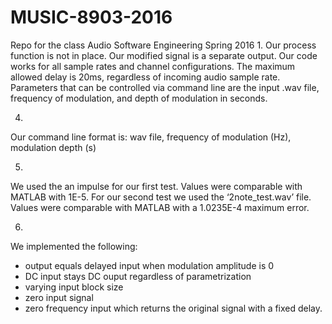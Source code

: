 # MUSIC-8903-2016
Repo for the class Audio Software Engineering Spring 2016
1.
Our process function is not in place. Our modified signal is a separate output. 
Our code works for all sample rates and channel configurations.
The maximum allowed delay is 20ms, regardless of incoming audio sample rate.
Parameters that can be controlled via command line are the input .wav file, frequency of modulation, 
and depth of modulation in seconds.

4.
Our command line format is: wav file, frequency of modulation (Hz), modulation depth (s)

5.
We used the an impulse for our first test. Values were comparable with MATLAB with 1E-5.
For our second test we used the ‘2note_test.wav’ file. Values were comparable with MATLAB with a 1.0235E-4 maximum error.

6.
We implemented the following:
  - output equals delayed input when modulation amplitude is 0
  - DC input stays DC ouput regardless of parametrization
  - varying input block size
  - zero input signal
  - zero frequency input which returns the original signal with a fixed delay.

